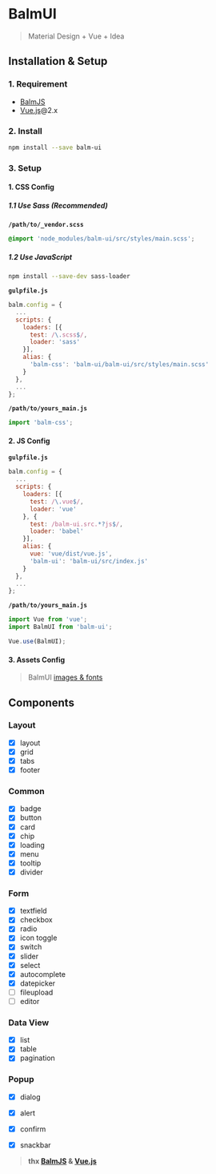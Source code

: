 # BalmUI
> Material Design + Vue + Idea

## Installation & Setup

### 1. Requirement

- [BalmJS](http://balmjs.com/)
- [Vue.js](https://vuejs.org/)@2.x

### 2. Install

```sh
npm install --save balm-ui
```

### 3. Setup

#### 1. CSS Config

##### 1.1 Use Sass (Recommended)

__`/path/to/_vendor.scss`__

```css
@import 'node_modules/balm-ui/src/styles/main.scss';
```

##### 1.2 Use JavaScript

```sh
npm install --save-dev sass-loader
```

__`gulpfile.js`__

```js
balm.config = {
  ...
  scripts: {
    loaders: [{
      test: /\.scss$/,
      loader: 'sass'
    }],
    alias: {
      'balm-css': 'balm-ui/balm-ui/src/styles/main.scss'
    }
  },
  ...
};
```

__`/path/to/yours_main.js`__

```js
import 'balm-css';
```

#### 2. JS Config

__`gulpfile.js`__

```js
balm.config = {
  ...
  scripts: {
    loaders: [{
      test: /\.vue$/,
      loader: 'vue'
    }, {
      test: /balm-ui.src.*?js$/,
      loader: 'babel'
    }],
    alias: {
      vue: 'vue/dist/vue.js',
      'balm-ui': 'balm-ui/src/index.js'
    }
  },
  ...
};
```

__`/path/to/yours_main.js`__

```js
import Vue from 'vue';
import BalmUI from 'balm-ui';

Vue.use(BalmUI);
```

#### 3. Assets Config

> BalmUI [images & fonts](http://balmjs.com/ui-vue/assets.zip)

## Components

### Layout

- [x] layout
- [x] grid
- [x] tabs
- [x] footer

### Common

- [x] badge
- [x] button
- [x] card
- [x] chip
- [x] loading
- [x] menu
- [x] tooltip
- [x] divider

### Form

- [x] textfield
- [x] checkbox
- [x] radio
- [x] icon toggle
- [x] switch
- [x] slider
- [x] select
- [x] autocomplete
- [x] datepicker
- [ ] fileupload
- [ ] editor

### Data View

- [x] list
- [x] table
- [x] pagination

### Popup

- [x] dialog
- [x] alert
- [x] confirm
- [x] snackbar


> __thx [BalmJS](http://balmjs.com/) & [Vue.js](https://vuejs.org/)__
